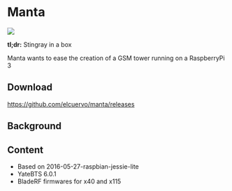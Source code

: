 # Manta
![](https://images.unsplash.com/photo-1487446529283-07814a645e33?dpr=1&auto=format&fit=crop&w=1500&h=1000&q=80&cs=tinysrgb&crop=)

**tl;dr:** Stingray in a box

Manta wants to ease the creation of a GSM tower running on a RaspberryPi 3

## Download

https://github.com/elcuervo/manta/releases

## Background

## Content

* Based on 2016-05-27-raspbian-jessie-lite
* YateBTS 6.0.1
* BladeRF firmwares for x40 and x115
